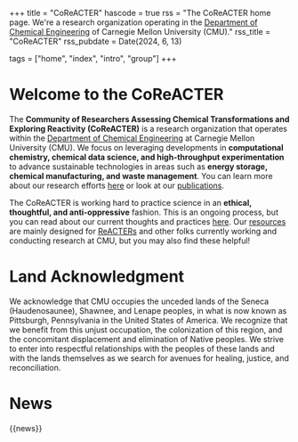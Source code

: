 +++
title = "CoReACTER"
hascode = true
rss = "The CoReACTER home page. We're a research organization operating in the [Department of Chemical Engineering](https://www.cheme.engineering.cmu.edu/index.html) of Carnegie Mellon University (CMU)."
rss_title = "CoReACTER"
rss_pubdate = Date(2024, 6, 13)

tags = ["home", "index", "intro", "group"]
+++

# Welcome to the CoReACTER

The **Community of Researchers Assessing Chemical Transformations and Exploring Reactivity (CoReACTER)** is a research organization that operates within the [Department of Chemical Engineering](https://www.cheme.engineering.cmu.edu/index.html) at Carnegie Mellon University (CMU). We focus on leveraging developments in **computational chemistry, chemical data science, and high-throughput experimentation** to advance sustainable technologies in areas such as **energy storage, chemical manufacturing, and waste management**. You can learn more about our research efforts [here](/research/) or look at our [publications](/publications/). 

The CoReACTER is working hard to practice science in an **ethical, thoughtful, and anti-oppressive** fashion. This is an ongoing process, but you can read about our current thoughts and practices [here](/philosophy/). Our [resources](/resources/) are mainly designed for [ReACTERs](/people/) and other folks currently working and conducting research at CMU, but you may also find these helpful!

# Land Acknowledgment

We acknowledge that CMU occupies the unceded lands of the Seneca (Haudenosaunee), Shawnee, and Lenape peoples, in what is now known as Pittsburgh, Pennsylvania in the United States of America. We recognize that we benefit from this unjust occupation, the colonization of this region, and the concomitant displacement and elimination of Native peoples. We strive to enter into respectful relationships with the peoples of these lands and with the lands themselves as we search for avenues for healing, justice, and reconciliation.

# News

{{news}}